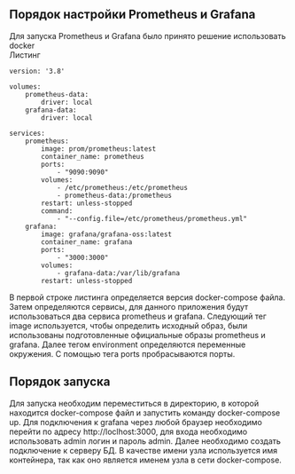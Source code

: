 ## Порядок настройки Prometheus и Grafana
Для запуска Prometheus  и Grafana было принято решение использовать docker  
Листинг
```
version: '3.8'

volumes:
    prometheus-data:
        driver: local
    grafana-data:
        driver: local

services:
    prometheus:
        image: prom/prometheus:latest
        container_name: prometheus
        ports:
            - "9090:9090"
        volumes:
            - /etc/prometheus:/etc/prometheus
            - prometheus-data:/prometheus
        restart: unless-stopped
        command:
            - "--config.file=/etc/prometheus/prometheus.yml"
    grafana:
        image: grafana/grafana-oss:latest
        container_name: grafana
        ports:
            - "3000:3000"
        volumes:
            - grafana-data:/var/lib/grafana
        restart: unless-stopped
```
В первой строке листинга определяется версия docker-compose файла. Затем определяются сервисы, для данного приложения будут использоваться два сервиса prometheus и grafana. Следующий тег image используется, чтобы определить исходный образ, были использованы подготовленные официальные образы prometheus и grafana. Далее тегом environment определяются переменные окружения. С помощью тега ports пробрасываются порты.
## Порядок запуска
Для запуска необходим переместиться в директорию, в которой находится docker-compose файл и запустить команду docker-compose up. Для подключения к grafana через любой браузер необходимо перейти по адресу http://loclhost:3000, для входа необходимо использовать admin логин и пароль admin. Далее необходимо создать подключение к серверу БД. В качестве имени узла используется имя контейнера, так как оно является именем узла в сети docker-compose.
